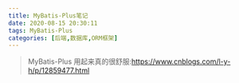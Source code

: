```yaml
---
title: MyBatis-Plus笔记
date: 2020-08-15 20:30:11
tags: MyBatis-Plus
categories: [后端,数据库,ORM框架]
---
```


> MyBatis-Plus 用起来真的很舒服:https://www.cnblogs.com/l-y-h/p/12859477.html